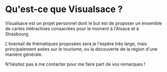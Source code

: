 # Qu'est-ce que **Visualsace** ?
Visualsace est un projet personnel dont le but est de proposer un ensemble de cartes intéractives consacrées pour le moment à l'Alsace et à Strasbourg.

L'éventail de thématiques proposées sera je l'espère très large, mais principalement axées sur le tourisme, ou la découverte de la région d'une manière générale. 

N'hésitez pas à me contacter pour me faire part de vos remarques !
